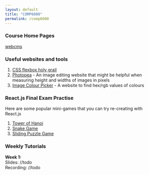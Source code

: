 ```yaml
---
layout: default
title: "COMP6080"
permalink: /comp6080
---
```


### Course Home Pages 
[webcms](https://webcms3.cse.unsw.edu.au/COMP6080/21T3/)

### Useful websites and tools
1. [CSS flexbox holy grail](https://css-tricks.com/snippets/css/a-guide-to-flexbox/)
2. [Photopea](https://www.photopea.com/) - An image editing website that might be helpful when measuring height and widths of images in pixels
3. [Image Colour Picker](https://imagecolorpicker.com/en) - A website to find hex/rgb values of colours

### React.js Final Exam Practise
Here are some popular mini-games that you can try re-creating with React.js
1. [Tower of Hanoi](https://www.mathsisfun.com/games/towerofhanoi.html)
3. [Snake Game](https://codepen.io/anh194/pen/LwVbew)
4. [Sliding Puzzle Game](https://codepen.io/unindented/pen/QNWdRQ)

### Weekly Tutorials 

**Week 1:**   
Slides: //todo  
Recording: //todo  


